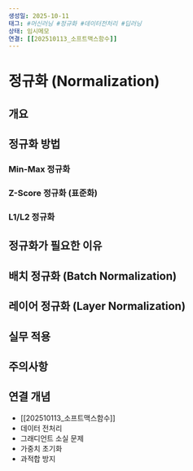 ```yaml
---
생성일: 2025-10-11
태그: #머신러닝 #정규화 #데이터전처리 #딥러닝
상태: 임시메모
연결: [[202510113_소프트맥스함수]]
---
```


# 정규화 (Normalization)

## 개요


## 정규화 방법


### Min-Max 정규화


### Z-Score 정규화 (표준화)


### L1/L2 정규화


## 정규화가 필요한 이유


## 배치 정규화 (Batch Normalization)


## 레이어 정규화 (Layer Normalization)


## 실무 적용


## 주의사항


## 연결 개념

- [[202510113_소프트맥스함수]]
- 데이터 전처리
- 그래디언트 소실 문제
- 가중치 초기화
- 과적합 방지
